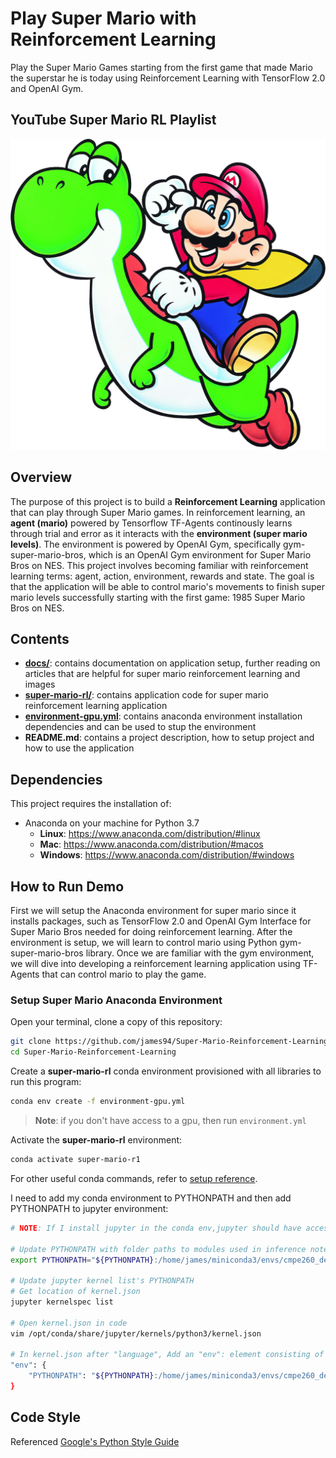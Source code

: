 # Play Super Mario with Reinforcement Learning

Play the Super Mario Games starting from the first game that made Mario the superstar he is today using Reinforcement Learning with TensorFlow 2.0 and OpenAI Gym.

YouTube Super Mario RL Playlist
---

![super-mario-yoshi.jpg](docs/images/super-mario-yoshi.jpg)

Overview
---

The purpose of this project is to build a **Reinforcement Learning** application that can play through Super Mario games. In reinforcement learning, an **agent (mario)** powered by Tensorflow TF-Agents continously learns through trial and error as it interacts with the **environment (super mario levels)**. The environment is powered by OpenAI Gym, specifically gym-super-mario-bros, which is an OpenAI Gym environment for Super Mario Bros on NES. This project involves becoming familiar with reinforcement learning terms: agent, action, environment, rewards and state. The goal is that the application will be able to control mario's movements to finish super mario levels successfully starting with the first game: 1985 Super Mario Bros on NES.

Contents
---

- **[docs/](docs)**: contains documentation on application setup, further reading on articles that are helpful for super mario reinforcement learning and images
- **[super-mario-rl/](super-mario-rl)**: contains application code for super mario reinforcement learning application
- **[environment-gpu.yml](environment-gpu.yml)**: contains anaconda environment installation dependencies and can be used to stup the environment
- **README.md**: contains a project description, how to setup project and how to use the application

Dependencies
---

This project requires the installation of:

- Anaconda on your machine for Python 3.7
  - **Linux**: https://www.anaconda.com/distribution/#linux
  - **Mac**: https://www.anaconda.com/distribution/#macos
  - **Windows**: https://www.anaconda.com/distribution/#windows

How to Run Demo
---

First we will setup the Anaconda environment for super mario since it installs packages, such as TensorFlow 2.0 and OpenAI Gym Interface for Super Mario Bros needed for doing reinforcement learning. After the environment is setup, we will learn to control mario using Python gym-super-mario-bros library. Once we are familiar with the gym environment, we will dive into developing a reinforcement learning application using TF-Agents that can control mario to play the game.

### Setup Super Mario Anaconda Environment

Open your terminal, clone a copy of this repository:

~~~bash
git clone https://github.com/james94/Super-Mario-Reinforcement-Learning
cd Super-Mario-Reinforcement-Learning
~~~

Create a **super-mario-rl** conda environment provisioned with all libraries to run this program:

~~~bash
conda env create -f environment-gpu.yml
~~~

> **Note**: if you don't have access to a gpu, then run `environment.yml`

Activate the **super-mario-rl** environment:

~~~bash
conda activate super-mario-r1
~~~

For other useful conda commands, refer to [setup reference](docs/setup/reference.md).

I need to add my conda environment to PYTHONPATH and then add PYTHONPATH to jupyter environment:

~~~bash
# NOTE: If I install jupyter in the conda env,jupyter should have access to the new installed libs

# Update PYTHONPATH with folder paths to modules used in inference notebook
export PYTHONPATH="${PYTHONPATH}:/home/james/miniconda3/envs/cmpe260_dev"

# Update jupyter kernel list's PYTHONPATH
# Get location of kernel.json
jupyter kernelspec list

# Open kernel.json in code
vim /opt/conda/share/jupyter/kernels/python3/kernel.json

# In kernel.json after "language", Add an "env": element consisting of environment variables you wish to include in this kernel's environment
"env": {
    "PYTHONPATH": "${PYTHONPATH}:/home/james/miniconda3/envs/cmpe260_dev"
}
~~~



Code Style
---

Referenced [Google's Python Style Guide](https://google.github.io/styleguide/pyguide.html)